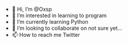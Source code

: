 - 👋 Hi, I’m @Oxsp
- 👀 I’m interested in learning to program
- 🌱 I’m currently learning Python
- 💞️ I’m looking to collaborate on not sure yet...
- 📫 How to reach me Twitter

